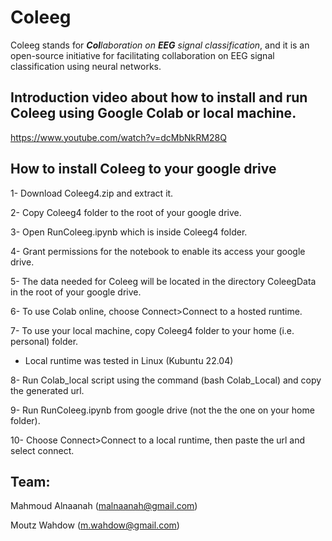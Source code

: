 # Coleeg
Coleeg stands for _**Col**laboration on **EEG** signal classification_, and it is an open-source initiative for facilitating collaboration on EEG signal classification using neural networks.

## Introduction video about how to install and run Coleeg using Google Colab or local machine.
  https://www.youtube.com/watch?v=dcMbNkRM28Q
  
## How to install Coleeg to your google drive
  1- Download Coleeg4.zip and extract it.
  
  2- Copy Coleeg4 folder to the root of your google drive.
  
  3- Open RunColeeg.ipynb which is inside Coleeg4 folder.
  
  4- Grant permissions for the notebook to enable its access your google drive.
  
  5- The data needed for Coleeg will be located in the directory ColeegData in the root of your google drive.
  
  6- To use Colab online, choose Connect>Connect to a hosted runtime.

  
  7- To use your local machine, copy Coleeg4 folder to your home (i.e. personal) folder.
  
  *  Local runtime was tested in Linux (Kubuntu 22.04)
     
  8- Run Colab_local script using the command (bash Colab_Local) and copy the generated url.
  
  9- Run RunColeeg.ipynb from google drive (not the the one on your home folder).
  
  10- Choose Connect>Connect to a local runtime, then paste the url and select connect.

## Team:

Mahmoud Alnaanah (malnaanah@gmail.com)

Moutz Wahdow (m.wahdow@gmail.com)
